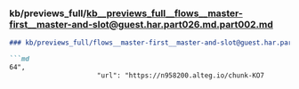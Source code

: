 ### kb/previews_full/kb__previews_full__flows__master-first__master-and-slot@guest.har.part026.md.part002.md

```md
### kb/previews_full/flows__master-first__master-and-slot@guest.har.part026.md (part 002)

```md
64",
                      "url": "https://n958200.alteg.io/chunk-KO7
```

```

```

